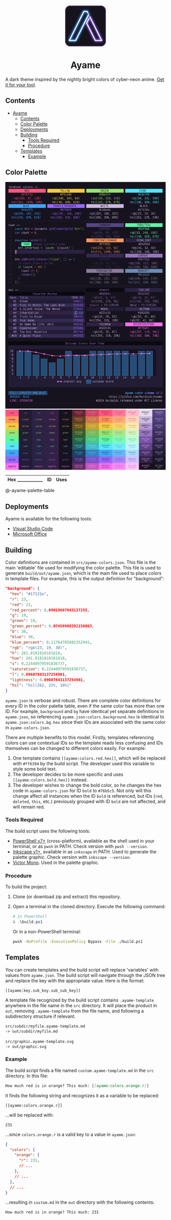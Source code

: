 <div align="center">

![](build/out/image/ayame-128.png)

# Ayame

</div>

A dark theme inspired by the nightly bright colors of cyber-neon anime. [Get it for your tool](#deployments).

## Contents

- [Ayame](#ayame)
  - [Contents](#contents)
  - [Color Palette](#color-palette)
  - [Deployments](#deployments)
  - [Building](#building)
    - [Tools Required](#tools-required)
    - [Procedure](#procedure)
  - [Templates](#templates)
    - [Example](#example)

## Color Palette

![](build/out/image/ayame-palette-graphic.png)
![](build/out/image/ayame-palette.png)

| Hex ____________ | ID | Uses |
| --- | --- | --- |
@-ayame-palette-table

## Deployments

Ayame is available for the following tools:

- [Visual Studio Code](https://github.com/AyameTheme/vscode)
- [Microsoft Office](build/out/office/README.md)

## Building

Color definitions are contained in `src/ayame-colors.json`. This file is the main 'editable' file used for modifying the color palette. This file is used to generate `build/out/ayame.json`, which is the main file used to place colors in template files. For example, this is the output definition for "background":

```json
"background": {
  "hex": "#17131e",
  "r": 23,
  "red": 23,
  "red_percent": 0.09019607843137255,
  "g": 19,
  "green": 19,
  "green_percent": 0.07450980392156863,
  "b": 30,
  "blue": 30,
  "blue_percent": 0.11764705882352941,
  "rgb": "rgb(23, 19, 30)",
  "h": 261.8181818181818,
  "hue": 261.8181818181818,
  "s": 0.22448979591836737,
  "saturation": 0.22448979591836737,
  "l": 0.09607843137254901,
  "lightness": 0.09607843137254901,
  "hsl": "hsl(262, 22%, 10%)"
}
```

`ayame.json` is verbose and robust. There are complete color definitions for every ID in the color palette table, even if the same color has more than one ID. For example, `background` and `bg` have identical yet separate definitions in `ayame.json`, so referencing `ayame.json:colors.background.hex` is identical to `ayame.json:colors.bg.hex` since their IDs are associated with the same color in `ayame-colors.json`.

There are multiple benefits to this model. Firstly, templates referencing colors can use contextual IDs so the template reads less confusing and IDs themselves can be changed to different colors easily. For example:

1. One template contains `[[ayame:colors.red.hex]]`, which will be replaced with `#ff6394` by the build script. The developer used this variable to style some bold text.
2. The developer decides to be more specific and uses `[[ayame:colors.bold.hex]]` instead.
3. The developer wishes to change the bold color, so he changes the hex code in `ayame-colors.json` for ID `bold` to `#76b5c5`. Not only will this change affect all instances when the ID `bold` is referenced, but IDs (`red`, `deleted`, `this`, etc.) previously grouped with ID `bold` are not affected, and will remain red.

### Tools Required

The build script uses the following tools:

- [PowerShell v7+](https://github.com/PowerShell/PowerShell) (cross-platform), available as the shell used in your terminal, or as `pwsh` in PATH. Check version with `pwsh --version`.
- [Inkscape v1+](https://github.com/inkscape/inkscape), available in as `inkscape` in PATH. Used to generate the palette graphic. Check version with `inkscape --version`.
- [Victor Mono](https://github.com/rubjo/victor-mono). Used in the palette graphic.

### Procedure

To build the project:

1. Clone (or download zip and extract) this repository.
2. Open a terminal in the cloned directory. Execute the following command:

    ```powershell
    # In PowerShell
    & .\build.ps1
    ```

    Or in a non-PowerShell terminal:

    ```bash
    pwsh -NoProfile -ExecutionPolicy Bypass -File ./build.ps1
    ```

## Templates

You can create templates and the build script will replace 'variables' with values from `ayame.json`. The build script will navigate through the JSON tree and replace the key with the appropriate value. Here is the format:

```
[[ayame:key.sub_key.sub_sub_key]]
```

A template file recognized by the build script contains `.ayame-template` anywhere in the file name in the `src` directory. It will place the product in `out`, removing `.ayame-template` from the file name, and following a subdirectory structure if relevant.

```
src/subdir/myfile.ayame-template.md
-> out/subdir/myfile.md

src/graphic.ayame-template.svg
-> out/graphic.svg
```

### Example

The build script finds a file named `custom.ayame-template.md` in the `src` directory. In this file:

```markdown
How much red is in orange? This much: [[ayame:colors.orange.r]]
```

It finds the following string and recognizes it as a variable to be replaced:

```
[[ayame:colors.orange.r]]
```

...will be replaced with:

```
231
```

...since `colors.orange.r` is a valid key to a value in `ayame.json`:

```json
{
  "colors": {
    "orange": {
      "r": 231,
      // ...
    },
    // ...
  },
  // ...
}
```

...resulting in `custom.md` in the `out` directory with the following contents:

```markdown
How much red is in orange? This much: 231
```